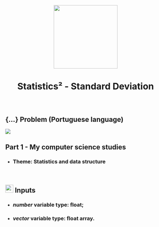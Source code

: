 
<p align="center">
  <img src="https://i.pinimg.com/originals/7d/9b/1d/7d9b1d662b28cd365b33a01a3d0288e1.gif" width=200 />
</p>
  
# <p align="center"> Statistics² - Standard Deviation </p>

<br>

## {...} Problem (Portuguese language)
<img src="https://user-images.githubusercontent.com/59677362/121275985-2ec84280-c8a4-11eb-9581-31a835b1c816.png" />

<p align="left"> 
  <h2>Part 1 - My computer science studies</h2>
</p>

* ### Theme: Statistics and data structure

<br>

## <img src="https://cdn2.iconfinder.com/data/icons/material-line/1024/exit-512.png" width=25 /> Inputs

* ### _number_ variable type: float;
* ### _vector_ variable type: float array.

